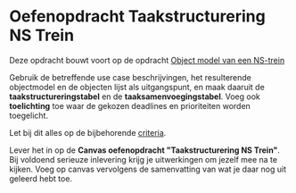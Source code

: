 # Oefenopdracht Taakstructurering NS Trein
Deze opdracht bouwt voort op de opdracht [Object model van een NS-trein](./object-model-ns-trein/object-model-ns-trein.md)

Gebruik de betreffende use case beschrijvingen, het resulterende objectmodel en de objecten lijst als uitgangspunt, en maak daaruit de **taakstructureringstabel** en de **taaksamenvoegingstabel**. Voeg ook **toelichting** toe waar de gekozen deadlines en prioriteiten worden toegelicht.

Let bij dit alles op de bijbehorende [criteria](../../../leerdoelen/portfolio-items/taakstructurering.md).

Lever het in op de **Canvas oefenopdracht "Taakstructurering NS Trein"**. Bij voldoend serieuze inlevering krijg je uitwerkingen om jezelf mee na te kijken. Voeg op canvas vervolgens de samenvatting van wat je daar nog uit geleerd hebt toe.